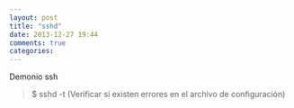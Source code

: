 ```yaml
---
layout: post
title: "sshd"
date: 2013-12-27 19:44
comments: true
categories: 
---
```

Demonio ssh

>$ sshd -t (Verificar si existen errores en el archivo de configuración)

